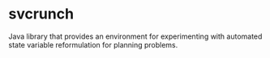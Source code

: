 # svcrunch
Java library that provides an environment for experimenting with automated state variable reformulation for planning problems.
